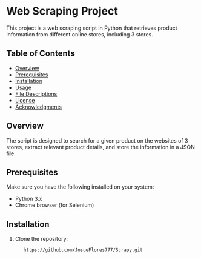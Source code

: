 # Web Scraping Project

This project is a web scraping script in Python that retrieves product information from different online stores, including 3 stores.

## Table of Contents

- [Overview](#overview)
- [Prerequisites](#prerequisites)
- [Installation](#installation)
- [Usage](#usage)
- [File Descriptions](#file-descriptions)
- [License](#license)
- [Acknowledgments](#acknowledgments)

## Overview

The script is designed to search for a given product on the websites of  3 stores, extract relevant product details, and store the information in a JSON file.

## Prerequisites

Make sure you have the following installed on your system:

- Python 3.x
- Chrome browser (for Selenium)

## Installation

1. Clone the repository:

   ```bash
      https://github.com/JosueFlores777/Scrapy.git
